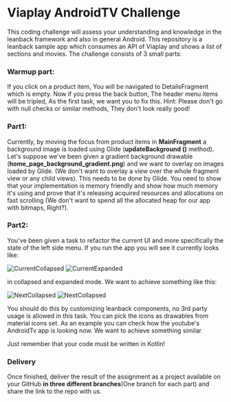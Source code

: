 # Viaplay AndroidTV Challenge

This coding challenge will assess your understanding and knowledge in the leanback framework and also in general Android.
This repository is a leanback sample app which consumes an API of Viaplay and shows a list of sections and movies. The challenge consists of 3 small parts:

### Warmup part:
If you click on a product item, You will be navigated to DetailsFragment which is empty. Now if you press the back button, The header menu items will be tripled, As the first task, we want you to fix this.
Hint: Please don't go with null checks or similar methods, They don't look really good!

### Part1:
Currently, by moving the focus from product items in **MainFragment** a background image is loaded using Glide (**updateBackground
()** method). Let's suppose we've been given a gradient background drawable (**home_page_background_gradient.png**) and we want to overlay on images loaded by Glide. (We don't want to overlay a view over the whole fragment view or any child views). This needs to be done by Glide. You need to show that your implementation is memory friendly and show how much memory it's using and prove that it's releasing acquired resources and allocations on fast scrolling (We don't want to spend all the allocated heap for our app with bitmaps, Right?).

### Part2:
You've been given a task to refactor the current UI and more specifically the state of the left side menu. If you run the app you will see it currently looks like:

![CurrentCollapsed](https://github.com/mr-nent/ATV_Sample/raw/master/screenshots/current_app_collapsed.jpeg)
![CurrentExpanded](https://github.com/mr-nent/ATV_Sample/blob/master/screenshots/current_app_expanded.jpeg)

in collapsed and expanded mode. We want to achieve something like this:


![NextCollapsed](https://github.com/mr-nent/ATV_Sample/blob/master/screenshots/next_state_collapsed.png)
![NextCollapsed](https://github.com/mr-nent/ATV_Sample/blob/master/screenshots/next_state_expanded.png)

You should do this by customizing leanback components, no 3rd party usage is allowed in this task. You can pick the icons as drawables from material icons set. As an example you can check how the youtube's AndroidTv app is looking now. We want to achieve something similar 


Just remember that your code must be written in Kotlin!


### Delivery
Once finished, deliver the result of the assignment as a project available on your GitHub **in three different branches**(One branch for each part) and share the link to the repo with us.

